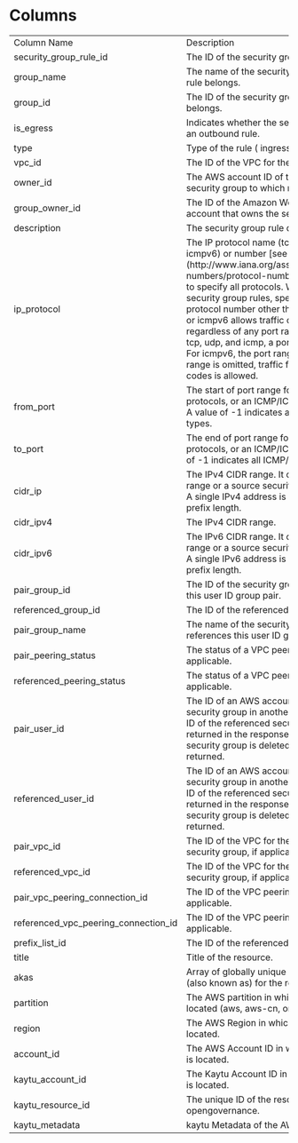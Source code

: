 # Columns  

<table>
	<tr><td>Column Name</td><td>Description</td></tr>
	<tr><td>security_group_rule_id</td><td>The ID of the security group rule.</td></tr>
	<tr><td>group_name</td><td>The name of the security group to which rule belongs.</td></tr>
	<tr><td>group_id</td><td>The ID of the security group to which rule belongs.</td></tr>
	<tr><td>is_egress</td><td>Indicates whether the security group rule is an outbound rule.</td></tr>
	<tr><td>type</td><td>Type of the rule ( ingress | egress).</td></tr>
	<tr><td>vpc_id</td><td>The ID of the VPC for the security group.</td></tr>
	<tr><td>owner_id</td><td>The AWS account ID of the owner of the security group to which rule belongs.</td></tr>
	<tr><td>group_owner_id</td><td>The ID of the Amazon Web Services account that owns the security group.</td></tr>
	<tr><td>description</td><td>The security group rule description.</td></tr>
	<tr><td>ip_protocol</td><td>The IP protocol name (tcp, udp, icmp, icmpv6) or number [see Protocol Numbers ](http://www.iana.org/assignments/protocol-numbers/protocol-numbers.xhtml). Use -1 to specify all protocols. When authorizing security group rules, specifying -1 or a protocol number other than tcp, udp, icmp, or icmpv6 allows traffic on all ports, regardless of any port range specified. For tcp, udp, and icmp, a port range is specified. For icmpv6, the port range is optional. If port range is omitted, traffic for all types and codes is allowed.</td></tr>
	<tr><td>from_port</td><td>The start of port range for the TCP and UDP protocols, or an ICMP/ICMPv6 type number. A value of -1 indicates all ICMP/ICMPv6 types.</td></tr>
	<tr><td>to_port</td><td>The end of port range for the TCP and UDP protocols, or an ICMP/ICMPv6 code. A value of -1 indicates all ICMP/ICMPv6 codes.</td></tr>
	<tr><td>cidr_ip</td><td>The IPv4 CIDR range. It can be either a CIDR range or a source security group, not both. A single IPv4 address is denoted by /32 prefix length.</td></tr>
	<tr><td>cidr_ipv4</td><td>The IPv4 CIDR range.</td></tr>
	<tr><td>cidr_ipv6</td><td>The IPv6 CIDR range. It can be either a CIDR range or a source security group, not both. A single IPv6 address is denoted by /128 prefix length.</td></tr>
	<tr><td>pair_group_id</td><td>The ID of the security group that references this user ID group pair.</td></tr>
	<tr><td>referenced_group_id</td><td>The ID of the referenced security group.</td></tr>
	<tr><td>pair_group_name</td><td>The name of the security group that references this user ID group pair.</td></tr>
	<tr><td>pair_peering_status</td><td>The status of a VPC peering connection, if applicable.</td></tr>
	<tr><td>referenced_peering_status</td><td>The status of a VPC peering connection, if applicable.</td></tr>
	<tr><td>pair_user_id</td><td>The ID of an AWS account. For a referenced security group in another VPC, the account ID of the referenced security group is returned in the response. If the referenced security group is deleted, this value is not returned.</td></tr>
	<tr><td>referenced_user_id</td><td>The ID of an AWS account. For a referenced security group in another VPC, the account ID of the referenced security group is returned in the response. If the referenced security group is deleted, this value is not returned.</td></tr>
	<tr><td>pair_vpc_id</td><td>The ID of the VPC for the referenced security group, if applicable.</td></tr>
	<tr><td>referenced_vpc_id</td><td>The ID of the VPC for the referenced security group, if applicable.</td></tr>
	<tr><td>pair_vpc_peering_connection_id</td><td>The ID of the VPC peering connection, if applicable.</td></tr>
	<tr><td>referenced_vpc_peering_connection_id</td><td>The ID of the VPC peering connection, if applicable.</td></tr>
	<tr><td>prefix_list_id</td><td>The ID of the referenced prefix list.</td></tr>
	<tr><td>title</td><td>Title of the resource.</td></tr>
	<tr><td>akas</td><td>Array of globally unique identifier strings (also known as) for the resource.</td></tr>
	<tr><td>partition</td><td>The AWS partition in which the resource is located (aws, aws-cn, or aws-us-gov).</td></tr>
	<tr><td>region</td><td>The AWS Region in which the resource is located.</td></tr>
	<tr><td>account_id</td><td>The AWS Account ID in which the resource is located.</td></tr>
	<tr><td>kaytu_account_id</td><td>The Kaytu Account ID in which the resource is located.</td></tr>
	<tr><td>kaytu_resource_id</td><td>The unique ID of the resource in opengovernance.</td></tr>
	<tr><td>kaytu_metadata</td><td>kaytu Metadata of the AWS resource.</td></tr>
</table>